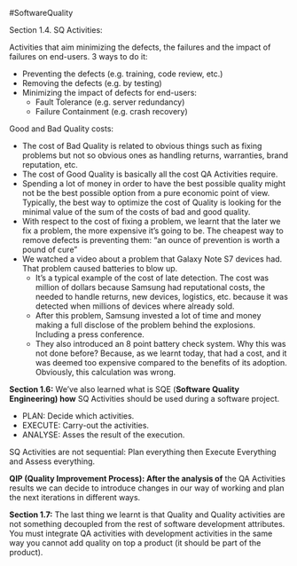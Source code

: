 #SoftwareQuality

Section 1.4. SQ Activities:

Activities that aim minimizing the defects, the failures and the impact of failures on end-users. 
3 ways to do it:

- Preventing the defects (e.g. training, code review, etc.)
- Removing the defects (e.g. by testing)
- Minimizing the impact of defects for end-users:
    - Fault Tolerance (e.g. server redundancy)
    - Failure Containment (e.g. crash recovery)

  
Good and Bad Quality costs:

- The cost of Bad Quality is related to obvious things such as fixing problems but not so obvious ones as handling returns, warranties, brand reputation, etc.
- The cost of Good Quality is basically all the cost QA Activities require.
- Spending a lot of money in order to have the best possible quality might not be the best possible option from a pure economic point of view. Typically, the best way to optimize the cost of Quality is looking for the minimal value of the sum of the costs of bad and good quality.
- With respect to the cost of fixing a problem, we learnt that the later we fix a problem, the more expensive it’s going to be. The cheapest way to remove defects is preventing them: “an ounce of prevention is worth a pound of cure”
- We watched a video about a problem that Galaxy Note S7 devices had. That problem caused batteries to blow up.
    - It’s a typical example of the cost of late detection. The cost was million of dollars because Samsung had reputational costs, the needed to handle returns, new devices, logistics, etc. because it was detected when millions of devices where already sold.
    - After this problem, Samsung invested a lot of time and money making a full disclose of the problem behind the explosions. Including a press conference.
    - They also introduced an 8 point battery check system. Why this was not done before? Because, as we learnt today, that had a cost, and it was deemed too expensive compared to the benefits of its adoption. Obviously, this calculation was wrong.

**Section 1.6:** We’ve also learned what is SQE (**Software Quality Engineering) how** SQ Activities should be used during a software project.

- PLAN: Decide which activities.
- EXECUTE: Carry-out the activities.
- ANALYSE: Asses the result of the execution.

SQ Activities are not sequential: Plan everything then Execute Everything and Assess everything.

**QIP (Quality Improvement Process): After the analysis of** the QA Activities results we can decide to introduce changes in our way of working and plan the next iterations in different ways.

**Section 1.7:** The last thing we learnt is that Quality and Quality activities are not something decoupled from the rest of software development attributes. You must integrate QA activities with development activities in the same way you cannot add quality on top a product (it should be part of the product).